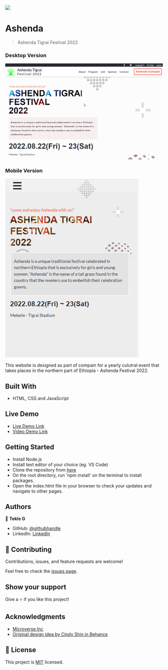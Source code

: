 ![](https://img.shields.io/badge/Microverse-blueviolet)

# Ashenda

> Ashenda Tigrai Festival 2022

### Desktop Version

![Desktop Version](./img/ashenda-project-snapshot-desktop.png)

### Mobile Version

![screenshot](./img/ashenda-project-snapshot-mobile.png)

This website is designed as part of compain for a yearly culutral event that takes places in the northern part of Ethiopia - Ashenda Festival 2022.

## Built With

- HTML, CSS and JavaScript

## Live Demo

- [Live Demo Link](https://ashenda-tigray-2022.netlify.app/)
- [Video Demo Link](https://www.loom.com/share/3238186761d54c5a8be6539628b5279c)

## Getting Started

- Install Node.js
- Install text editor of your choice (eg. VS Code)
- Clone the repository from [here](https://github.com/gtekle/Ashenda.git)
- On the root directory, run 'npm install' on the terminal to install packages.
- Open the index.html file in your browser to check your updates and navigate to other pages.

## Authors

👤 **Tekle G**

- GitHub: [@githubhandle](https://github.com/gtekle)
- LinkedIn: [LinkedIn](www.linkedin.com/in/tekle-gebreyohannes-kidanemariam-7605752b)

## 🤝 Contributing

Contributions, issues, and feature requests are welcome!

Feel free to check the [issues page](../../issues/).

## Show your support

Give a ⭐️ if you like this project!

## Acknowledgments

- [Microverse Inc](https://www.microverse.org/)
- [Original design idea by Cindy Shin in Behance](https://www.behance.net/adagio07)

## 📝 License

This project is [MIT](./MIT.md) licensed.

